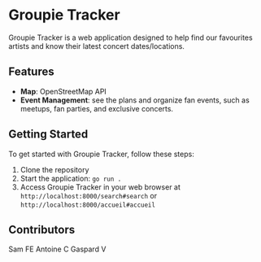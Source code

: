 # Groupie Tracker

Groupie Tracker is a web application designed to help find our favourites artists and know their latest concert dates/locations.

## Features

- **Map**: OpenStreetMap API
- **Event Management**: see the plans and organize fan events, such as meetups, fan parties, and exclusive concerts.

## Getting Started

To get started with Groupie Tracker, follow these steps:

1. Clone the repository
2. Start the application: `go run .`
3. Access Groupie Tracker in your web browser at `http://localhost:8000/search#search` or `http://localhost:8000/accueil#accueil`

## Contributors

Sam FE
Antoine C
Gaspard V

